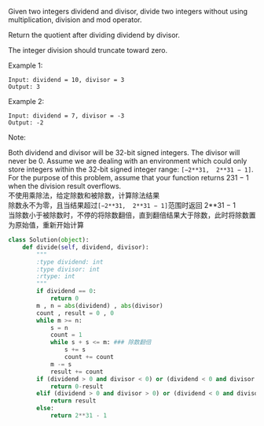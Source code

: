 Given two integers dividend and divisor, divide two integers without using multiplication, division and mod operator.

Return the quotient after dividing dividend by divisor.

The integer division should truncate toward zero.

Example 1:
```
Input: dividend = 10, divisor = 3
Output: 3
```
Example 2:
```
Input: dividend = 7, divisor = -3
Output: -2
```
Note:

Both dividend and divisor will be 32-bit signed integers.
The divisor will never be 0.
Assume we are dealing with an environment which could only store integers within the 32-bit signed integer range: ```[−2**31,  2**31 − 1]```. For the purpose of this problem, assume that your function returns 231 − 1 when the division result overflows.  
不使用乘除法，给定除数和被除数，计算除法结果  
除数永不为零，且当结果超过```[−2**31,  2**31 − 1]```范围时返回 2**31 − 1  
当除数小于被除数时，不停的将除数翻倍，直到翻倍结果大于除数，此时将除数置为原始值，重新开始计算
```python
class Solution(object):
    def divide(self, dividend, divisor):
        """
        :type dividend: int
        :type divisor: int
        :rtype: int
        """
        if dividend == 0:
            return 0
        m , n = abs(dividend) , abs(divisor)
        count , result = 0 , 0
        while m >= n:
            s = n
            count = 1
            while s + s <= m: ### 除数翻倍
                s += s
                count += count
            m -= s
            result += count
        if (dividend > 0 and divisor < 0) or (dividend < 0 and divisor > 0) and result <= 2**31 :
            return 0-result 
        elif (dividend > 0 and divisor > 0) or (dividend < 0 and divisor < 0) and result <= 2**31 - 1:
            return result
        else:
            return 2**31 - 1
```
